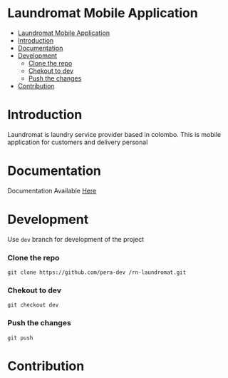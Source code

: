 # Laundromat Mobile Application


- [Laundromat Mobile Application](#laundromat-mobile-application)
- [Introduction](#introduction)
- [Documentation](#documentation)
- [Development](#development)
    - [Clone the repo](#clone-the-repo)
    - [Chekout to dev](#chekout-to-dev)
    - [Push the changes](#push-the-changes)
- [Contribution](#contribution)

# Introduction
Laundromat is laundry service provider based in colombo. This is mobile application for customers and delivery personal

# Documentation 

Documentation Available [Here](/wiki)

# Development
Use ```dev``` branch for development of the project

### Clone the repo

``` 
git clone https://github.com/pera-dev /rn-laundromat.git 
```

### Chekout to dev

``` 
git checkout dev
```

### Push the changes

``` 
git push
```


# Contribution

